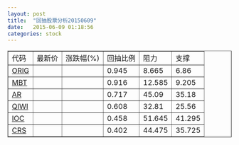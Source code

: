 ```yaml
---
layout: post
title:  "回抽股票分析20150609"
date:   2015-06-09 01:18:56
categories: stock
---
```

<script type="text/javascript">
var stockList = []
stockList.push('gb_orig');
stockList.push('gb_mbt');
stockList.push('gb_ar');
stockList.push('gb_qiwi');
stockList.push('gb_ioc');
stockList.push('gb_crs');
</script>
<table border="1">
 <tr>
 <td>代码</td>
 <td>最新价</td>
 <td>涨跌幅(%)</td>
 <td>回抽比例</td>
 <td>阻力</td>
 <td>支撑</td>
</tr>
  <tr id="orig">
  <td><a href="http://stock.finance.sina.com.cn/usstock/quotes/ORIG.html" target="_blank">ORIG</a></td><td></td><td></td><td>0.945</td><td>8.665</td><td>6.86</td></tr>
  <tr id="mbt">
  <td><a href="http://stock.finance.sina.com.cn/usstock/quotes/MBT.html" target="_blank">MBT</a></td><td></td><td></td><td>0.916</td><td>12.585</td><td>9.205</td></tr>
  <tr id="ar">
  <td><a href="http://stock.finance.sina.com.cn/usstock/quotes/AR.html" target="_blank">AR</a></td><td></td><td></td><td>0.717</td><td>45.09</td><td>35.18</td></tr>
  <tr id="qiwi">
  <td><a href="http://stock.finance.sina.com.cn/usstock/quotes/QIWI.html" target="_blank">QIWI</a></td><td></td><td></td><td>0.608</td><td>32.81</td><td>25.56</td></tr>
  <tr id="ioc">
  <td><a href="http://stock.finance.sina.com.cn/usstock/quotes/IOC.html" target="_blank">IOC</a></td><td></td><td></td><td>0.458</td><td>51.645</td><td>41.295</td></tr>
  <tr id="crs">
  <td><a href="http://stock.finance.sina.com.cn/usstock/quotes/CRS.html" target="_blank">CRS</a></td><td></td><td></td><td>0.402</td><td>44.475</td><td>35.725</td></tr>
</table>
